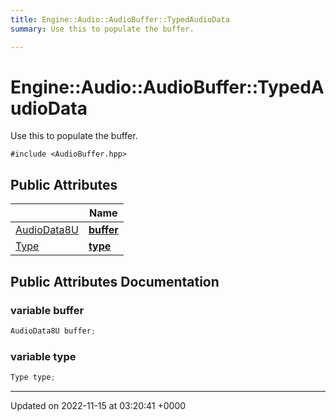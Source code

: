 ```yaml
---
title: Engine::Audio::AudioBuffer::TypedAudioData
summary: Use this to populate the buffer. 

---
```


# Engine::Audio::AudioBuffer::TypedAudioData



Use this to populate the buffer. 


`#include <AudioBuffer.hpp>`

## Public Attributes

|                | Name           |
| -------------- | -------------- |
| [AudioData8U](/classes/classEngine_1_1Audio_1_1AudioBuffer.md#typedef-audiodata8u) | **[buffer](/classes/structEngine_1_1Audio_1_1AudioBuffer_1_1TypedAudioData.md#variable-buffer)**  |
| [Type](/classes/classEngine_1_1Audio_1_1AudioBuffer.md#enum-type) | **[type](/classes/structEngine_1_1Audio_1_1AudioBuffer_1_1TypedAudioData.md#variable-type)**  |

## Public Attributes Documentation

### variable buffer

```cpp
AudioData8U buffer;
```


### variable type

```cpp
Type type;
```


-------------------------------

Updated on 2022-11-15 at 03:20:41 +0000